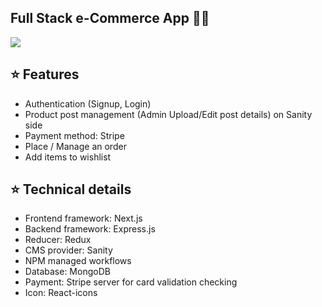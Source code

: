 ## Full Stack e-Commerce App 👨‍💻

[![](https://img.shields.io/badge/Gmail-lionshi2012%40gmail.com-red)](mailto:lionshi2012@gmail.com)

## :star: Features

- Authentication (Signup, Login)
- Product post management (Admin Upload/Edit post details) on Sanity side
- Payment method: Stripe
- Place / Manage an order
- Add items to wishlist

## :star: Technical details

- Frontend framework: Next.js
- Backend framework: Express.js
- Reducer: Redux
- CMS provider: Sanity
- NPM managed workflows
- Database: MongoDB
- Payment: Stripe server for card validation checking
- Icon: React-icons
